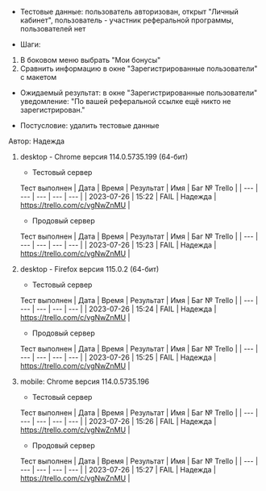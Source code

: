 * Тестовые данные: пользователь авторизован, открыт "Личный кабинет", пользователь - участник реферальной программы, пользователей нет

* Шаги:
1.	В боковом меню выбрать "Мои бонусы"
2.	Сравнить информацию в окне "Зарегистрированные пользователи" с макетом

* Ожидаемый результат: в окне "Зарегистрированные пользователи" уведомление: "По вашей реферальной ссылке ещё никто не зарегистрирован."

* Постусловие: удалить тестовые данные

Автор: Надежда

1) desktop - Chrome версия 114.0.5735.199 (64-бит)

	* Тестовый сервер 

	Тест выполнен
	| Дата | Время | Результат | Имя | Баг № Trello |
	| --- | --- | --- | --- | --- |
	| 2023-07-26 | 15:22 | FAIL | Надежда | https://trello.com/c/vgNwZnMU | 

	* Продовый сервер

	Тест выполнен
	| Дата | Время | Результат | Имя | Баг № Trello |
	| --- | --- | --- | --- | --- |
	| 2023-07-26 | 15:23 | FAIL | Надежда | https://trello.com/c/vgNwZnMU | 

2) desktop - Firefox версия 115.0.2 (64-бит)

	* Тестовый сервер 

	Тест выполнен
	| Дата | Время | Результат | Имя | Баг № Trello |
	| --- | --- | --- | --- | --- |
	| 2023-07-26 | 15:24 | FAIL | Надежда | https://trello.com/c/vgNwZnMU | 

	* Продовый сервер 

	Тест выполнен
	| Дата | Время | Результат | Имя | Баг № Trello |
	| --- | --- | --- | --- | --- |
	| 2023-07-26 | 15:25 | FAIL | Надежда | https://trello.com/c/vgNwZnMU | 

3) mobile: Chrome версия 114.0.5735.196

	* Тестовый сервер 

	Тест выполнен
	| Дата | Время | Результат | Имя | Баг № Trello |
	| --- | --- | --- | --- | --- |
	| 2023-07-26 | 15:26 | FAIL | Надежда | https://trello.com/c/vgNwZnMU | 

	* Продовый сервер 

	Тест выполнен
	| Дата | Время | Результат | Имя | Баг № Trello |
	| --- | --- | --- | --- | --- |
	| 2023-07-26 | 15:27 | FAIL | Надежда | https://trello.com/c/vgNwZnMU |